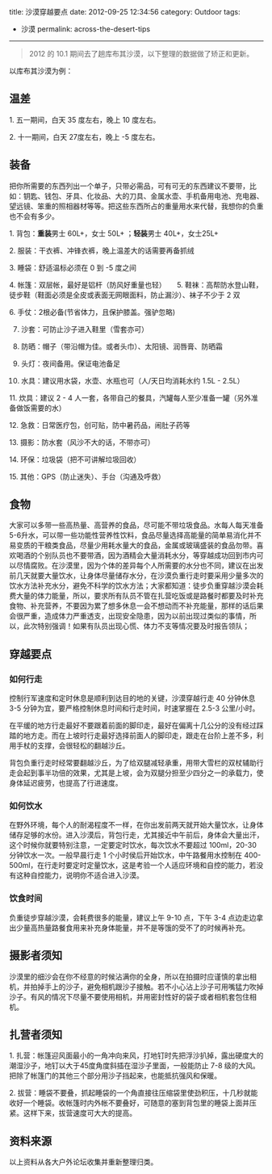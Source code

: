title: 沙漠穿越要点
date: 2012-09-25 12:34:56 
category: Outdoor
tags: 
- 沙漠
permalink: across-the-desert-tips

---

> 2012 的 10.1 期间去了趟库布其沙漠，以下整理的数据做了矫正和更新。

以库布其沙漠为例：

## 温差

​1. 五一期间，白天 35 度左右，晚上 10 度左右。

​2. 十一期间，白天 27度左右，晚上 -5 度左右。

## 装备

把你所需要的东西列出一个单子，只带必需品，可有可无的东西建议不要带，比如：钥匙、钱包、牙具、化妆品、大的刀具、金属水壶、手机备用电池、充电器、望远镜、笨重的照相器材等等。把这些东西所占的重量用水来代替，我想你的负重也不会有多少。

​1. 背包：**重装**男士 60L+，女士 50L+ ；**轻装**男士 40L+，女士25L+

​2. 服装：干衣裤、冲锋衣裤，晚上温差大的话需要再备抓绒

​3. 睡袋：舒适温标必须在 0 到 -5 度之间

​4. 帐篷：双层帐，最好是铝杆（防风好重量也轻）
　
​5. 鞋袜：高帮防水登山鞋，徒步鞋（鞋面必须是全皮或表面无网眼面料，防止漏沙）、袜子不少于 2 双

​6. 手仗：2根必备(节省体力，且保护膝盖。强驴忽略)

7. 沙套：可防止沙子进入鞋里（雪套亦可）

8. 防晒：帽子（带沿帽为佳。或者头巾）、太阳镜、润唇膏、防晒霜

9. 头灯：夜间备用。保证电池备足　

10. 水具：建议用水袋，水壶、水瓶也可（人/天日均消耗水约 1.5L - 2.5L）

​11. 炊具：建议 2 - 4 人一套，各带自己的餐具，汽罐每人至少准备一罐（另外准备做饭需要的水）

​12. 急救：日常医疗包，创可贴，防中暑药品，闹肚子药等

​13. 摄影：防水套（风沙不大的话，不带亦可）

​14. 环保：垃圾袋（把不可讲解垃圾回收）

​15. 其他：GPS（防止迷失）、手台（沟通及呼救）

## 食物

大家可以多带一些高热量、高营养的食品，尽可能不带垃圾食品。水每人每天准备5-6升水，可以带一些功能性营养性饮料，食品尽量选择高能量的简单易消化并不易变质的干粮类食品，尽量少用耗水量大的食品，金属或玻璃盛装的食品勿带。喜欢喝酒的个别队员也不要带酒，因为酒精会大量消耗水分，等穿越成功回到市内可以尽情腐败。在沙漠里，因为个体的差异每个人所需要的水分也不同，建议在出发前几天就要大量饮水，让身体尽量储存水分，在沙漠负重行走时要采用少量多次的饮水方法补充水分，避免不科学的饮水方法；大家都知道：徒步负重穿越沙漠会耗费大量的体力能量，所以，要求所有队员不管在扎营吃饭或是路餐时都要及时补充食物、补充营养，不要因为累了想多休息一会不想动而不补充能量，那样的话后果会很严重，造成体力严重透支，出现安全隐患，因为以前出现过类似的事情，所以，此次特别强调！如果有队员出现心慌、体力不支等情况要及时报告领队；

## 穿越要点

### 如何行走

控制行军速度和定时休息是顺利到达目的地的关键，沙漠穿越行走 40 分钟休息
3-5 分钟为宜，要严格控制休息时间和行走时间，时速掌握在 2.5-3 公里/小时。

在平缓的地方行走最好不要跟着前面的脚印走，最好在偏离十几公分的没有经过踩踏的地方走。而在上坡时行走最好选择前面人的脚印走，跟走在台阶上差不多，利用手杖的支撑，会很轻松的翻越沙丘。

背包负重行走时经常要翻越沙丘，为了给双腿减轻承重，用带大雪栏的双杖辅助行走会起到事半功倍的效果，尤其是上坡，会为双腿分担至少四分之一的承载力，使身体延迟疲劳，也提高了行进速度。　　

### 如何饮水

在野外环境，每个人的耐渴程度不一样，在你出发前两天就开始大量饮水，让身体储存足够的水份。进入沙漠后，背包行走，尤其接近中午前后，身体会大量出汗，这个时候你就要特别注意，一定要定时饮水，每次饮水不要超过
100ml，20-30 分钟饮水一次。一般早晨行走 1
个小时侯后开始饮水，中午路餐用水控制在
400-500ml，在行走时要定时定量饮水，这是考验一个人适应环境和自控的能力，若没有这种自控能力，说明你不适合进入沙漠。　　

### 饮食时间

负重徒步穿越沙漠，会耗费很多的能量，建议上午 9-10 点，下午 3-4
点边走边拿出少量高热量路餐食用来补充身体能量，并不是等饿的受不了的时候再补充。　

## 摄影者须知

沙漠里的细沙会在你不经意的时候沾满你的全身，所以在拍摄时应谨慎的拿出相机，并拍掉手上的沙子，避免相机跟沙子接触。若不小心沾上沙子可用嘴猛力吹掉沙子。有风的情况下尽量不要使用相机，并用密封性好的袋子或者相机套包住相机。　

## 扎营者须知

​1. 扎营：帐篷迎风面最小的一角冲向来风，打地钉时先把浮沙扒掉，露出硬度大的潮湿沙子，地钉以大于45度角度斜插在湿沙子里面，一般能防止
7-8
级的大风。把除了帐篷门的其他三个部分用沙子挡起来，也能抵抗强风和保暖。

​2. 拔营：睡袋不要叠，抓起睡袋的一个角直接往压缩袋里使劲积压，十几秒就能收好一个睡袋。收帐篷时内外帐不要叠好，可随意的塞到背包里的睡袋上面并压紧。这样下来，拔营速度可大大的提高。　

## 资料来源

以上资料从各大户外论坛收集并重新整理归类。
